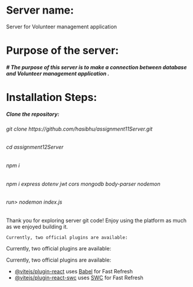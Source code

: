  # Server name:
  Server for Volunteer management application 


#

# Purpose of the server:
<h5> # The purpose of this server is to make a connection between database and Volunteer management application .</h5>


#
# Installation Steps: 
<h5>Clone the repository:</h5>
<h6> git clone https://github.com/hasibhu/assignment11Server.git</h6>
<h6> cd assignment12Server</h6>
<h6> npm i</h6>
<h6>npm i express dotenv jwt cors mongodb body-parser nodemon</h6>
<h6>run>  nodemon index.js</h6>



Thank you for exploring server git code! Enjoy using the platform as much as we enjoyed building it.



    Currently, two official plugins are available:


Currently, two official plugins are available:


Currently, two official plugins are available:

- [@vitejs/plugin-react](https://github.com/vitejs/vite-plugin-react/blob/main/packages/plugin-react/README.md) uses [Babel](https://babeljs.io/) for Fast Refresh
- [@vitejs/plugin-react-swc](https://github.com/vitejs/vite-plugin-react-swc) uses [SWC](https://swc.rs/) for Fast Refresh
